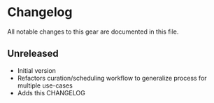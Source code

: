 # Changelog

All notable changes to this gear are documented in this file.

## Unreleased

* Initial version
* Refactors curation/scheduling workflow to generalize process for multiple use-cases
* Adds this CHANGELOG
